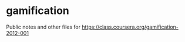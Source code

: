 gamification
============

Public notes and other files for https://class.coursera.org/gamification-2012-001